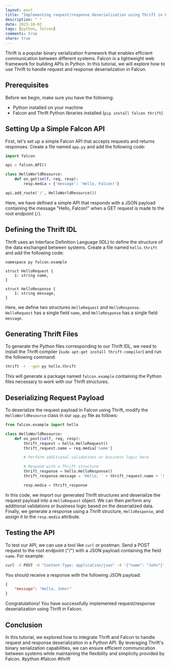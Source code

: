```yaml
---
layout: post
title: "Implementing request/response deserialization using Thrift in Falcon"
description: " "
date: 2023-10-02
tags: [python, falcon]
comments: true
share: true
---
```


Thrift is a popular binary serialization framework that enables efficient communication between different systems. Falcon is a lightweight web framework for building APIs in Python. In this tutorial, we will explore how to use Thrift to handle request and response deserialization in Falcon.

## Prerequisites

Before we begin, make sure you have the following:

- Python installed on your machine
- Falcon and Thrift Python libraries installed (`pip install falcon thrift`)

## Setting Up a Simple Falcon API

First, let's set up a simple Falcon API that accepts requests and returns responses. Create a file named `app.py` and add the following code:

```python
import falcon

api = falcon.API()

class HelloWorldResource:
    def on_get(self, req, resp):
        resp.media = {'message': 'Hello, Falcon!'}

api.add_route('/', HelloWorldResource())
```

Here, we have defined a simple API that responds with a JSON payload containing the message "Hello, Falcon!" when a GET request is made to the root endpoint (`/`).

## Defining the Thrift IDL

Thrift uses an Interface Definition Language (IDL) to define the structure of the data exchanged between systems. Create a file named `hello.thrift` and add the following code:

```thrift
namespace py falcon.example

struct HelloRequest {
    1: string name,
}

struct HelloResponse {
    1: string message,
}
```

Here, we define two structures `HelloRequest` and `HelloResponse`. `HelloRequest` has a single field `name`, and `HelloResponse` has a single field `message`.

## Generating Thrift Files

To generate the Python files corresponding to our Thrift IDL, we need to install the Thrift compiler (`sudo apt-get install thrift-compiler`) and run the following command:

```bash
thrift -r --gen py hello.thrift
```

This will generate a package named `falcon.example` containing the Python files necessary to work with our Thrift structures.

## Deserializing Request Payload

To deserialize the request payload in Falcon using Thrift, modify the `HelloWorldResource` class in our `app.py` file as follows:

```python
from falcon.example import hello

class HelloWorldResource:
    def on_post(self, req, resp):
        thrift_request = hello.HelloRequest()
        thrift_request.name = req.media['name']

        # Perform additional validations or business logic here

        # Respond with a Thrift structure
        thrift_response = hello.HelloResponse()
        thrift_response.message = 'Hello, ' + thrift_request.name + '!'

        resp.media = thrift_response
```

In this code, we import our generated Thrift structures and deserialize the request payload into a `HelloRequest` object. We can then perform any additional validations or business logic based on the deserialized data. Finally, we generate a response using a Thrift structure, `HelloResponse`, and assign it to the `resp.media` attribute.

## Testing the API

To test our API, we can use a tool like `curl` or postman. Send a POST request to the root endpoint ("/") with a JSON payload containing the field `name`. For example:

```bash
curl -X POST -H "Content-Type: application/json" -d '{"name": "John"}' http://localhost:8000
```

You should receive a response with the following JSON payload:

```json
{
    "message": "Hello, John!"
}
```

Congratulations! You have successfully implemented request/response deserialization using Thrift in Falcon.

## Conclusion

In this tutorial, we explored how to integrate Thrift and Falcon to handle request and response deserialization in a Python API. By leveraging Thrift's binary serialization capabilities, we can ensure efficient communication between systems while maintaining the flexibility and simplicity provided by Falcon. #python #falcon #thrift